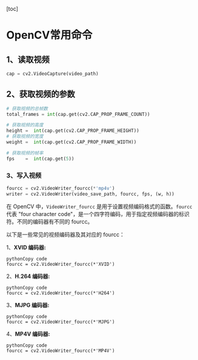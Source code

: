 [toc]

# OpenCV常用命令

## 1、读取视频

```python
cap = cv2.VideoCapture(video_path)
```

## 2、获取视频的参数

```python
# 获取视频的总帧数
total_frames = int(cap.get(cv2.CAP_PROP_FRAME_COUNT))

# 获取视频的高度
height =  int(cap.get(cv2.CAP_PROP_FRAME_HEIGHT))
# 获取视频的宽度
weight =  int(cap.get(cv2.CAP_PROP_FRAME_WIDTH))

# 获取视频的帧率
fps    =  int(cap.get(5))
```

### 3、写入视频

```python
fourcc = cv2.VideoWriter_fourcc(*'mp4v')
writer = cv2.VideoWriter(video_save_path, fourcc, fps, (w, h))
```

在 OpenCV 中，`VideoWriter_fourcc` 是用于设置视频编码格式的函数。`fourcc` 代表 "four character code"，是一个四字符编码，用于指定视频编码器的标识符。不同的编码器有不同的 fourcc。

以下是一些常见的视频编码器及其对应的 fourcc：

1、**XVID 编码器:**

```
pythonCopy code
fourcc = cv2.VideoWriter_fourcc(*'XVID')
```

2、**H.264 编码器:**

```
pythonCopy code
fourcc = cv2.VideoWriter_fourcc(*'H264')
```

3、**MJPG 编码器:**

```
pythonCopy code
fourcc = cv2.VideoWriter_fourcc(*'MJPG')
```

4、**MP4V 编码器:**

```
pythonCopy code
fourcc = cv2.VideoWriter_fourcc(*'MP4V')
```
